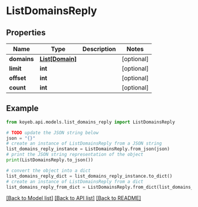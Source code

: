 # ListDomainsReply


## Properties

Name | Type | Description | Notes
------------ | ------------- | ------------- | -------------
**domains** | [**List[Domain]**](Domain.md) |  | [optional] 
**limit** | **int** |  | [optional] 
**offset** | **int** |  | [optional] 
**count** | **int** |  | [optional] 

## Example

```python
from koyeb.api.models.list_domains_reply import ListDomainsReply

# TODO update the JSON string below
json = "{}"
# create an instance of ListDomainsReply from a JSON string
list_domains_reply_instance = ListDomainsReply.from_json(json)
# print the JSON string representation of the object
print(ListDomainsReply.to_json())

# convert the object into a dict
list_domains_reply_dict = list_domains_reply_instance.to_dict()
# create an instance of ListDomainsReply from a dict
list_domains_reply_from_dict = ListDomainsReply.from_dict(list_domains_reply_dict)
```
[[Back to Model list]](../README.md#documentation-for-models) [[Back to API list]](../README.md#documentation-for-api-endpoints) [[Back to README]](../README.md)


